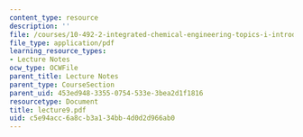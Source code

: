 ```yaml
---
content_type: resource
description: ''
file: /courses/10-492-2-integrated-chemical-engineering-topics-i-introduction-to-biocatalysis-fall-2004/c5e94acc6a8cb3a134bb4d0d2d966ab0_lecture9.pdf
file_type: application/pdf
learning_resource_types:
- Lecture Notes
ocw_type: OCWFile
parent_title: Lecture Notes
parent_type: CourseSection
parent_uid: 453ed948-3355-0754-533e-3bea2d1f1816
resourcetype: Document
title: lecture9.pdf
uid: c5e94acc-6a8c-b3a1-34bb-4d0d2d966ab0
---
```

